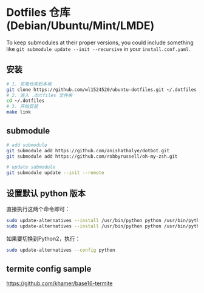 # Dotfiles 仓库 (Debian/Ubuntu/Mint/LMDE)

To keep submodules at their proper versions, you could include something like
`git submodule update --init --recursive` in your `install.conf.yaml`.

## 安装
```bash
# 1. 克隆仓库到本地
git clone https://github.com/wl1524520/ubuntu-dotfiles.git ~/.dotfiles
# 2. 进入 .dotfiles 文件夹
cd ~/.dotfiles
# 3. 开始安装
make link
```

## submodule
```bash
# add submodule
git submodule add https://github.com/anishathalye/dotbot.git
git submodule add https://github.com/robbyrussell/oh-my-zsh.git

# update submodule
git submodule update --init --remote
```

## 设置默认 python 版本
直接执行这两个命令即可：
```bash
sudo update-alternatives --install /usr/bin/python python /usr/bin/python2 100
sudo update-alternatives --install /usr/bin/python python /usr/bin/python3 150
```
如果要切换到Python2，执行：
```bash
sudo update-alternatives --config python
```

## termite config sample
https://github.com/khamer/base16-termite
